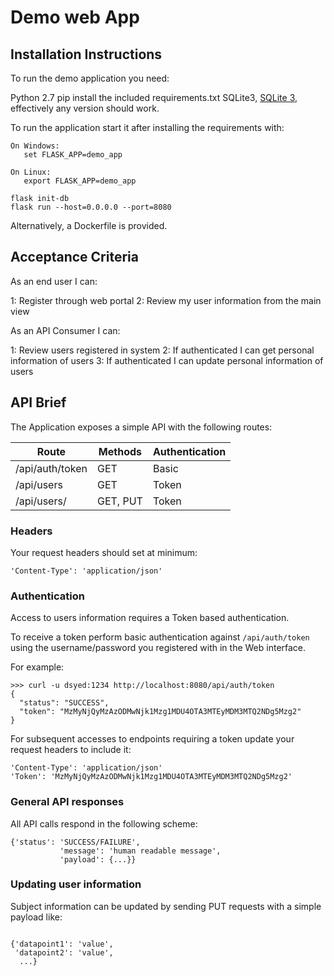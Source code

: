 

# Demo web App #

## Installation Instructions ##


To run the demo application you need:

Python 2.7
pip install the included requirements.txt
SQLite3, [SQLite 3](https://www.sqlite.org/), effectively any version should work.

To run the application start it after installing the requirements with:

```
On Windows:
   set FLASK_APP=demo_app
   
On Linux:
   export FLASK_APP=demo_app

flask init-db
flask run --host=0.0.0.0 --port=8080
```

Alternatively, a Dockerfile is provided.

## Acceptance Criteria ##

As an end user I can:

1: Register through web portal
2: Review my user information from the main view


As an API Consumer I can:

1: Review users registered in system
2: If authenticated I can get personal information of users
3: If authenticated I can update personal information of users


## API Brief ##

The Application exposes a simple API with the following routes:

| Route                 | Methods  | Authentication |
|-----------------------|----------|----------------|
| /api/auth/token       | GET      | Basic          |
| /api/users            | GET      | Token          |
| /api/users/<username> | GET, PUT | Token          |

### Headers ###

Your request headers should set at minimum:

```
'Content-Type': 'application/json'
```

### Authentication ###

Access to users information requires a Token based authentication.

To receive a token perform basic authentication against `/api/auth/token` using the username/password you registered with in the Web interface.

For example:

```
>>> curl -u dsyed:1234 http://localhost:8080/api/auth/token
{
  "status": "SUCCESS",
  "token": "MzMyNjQyMzAzODMwNjk1Mzg1MDU4OTA3MTEyMDM3MTQ2NDg5Mzg2"
}
```

For subsequent accesses to endpoints requiring a token update your request headers to include it:

```
'Content-Type': 'application/json'
'Token': 'MzMyNjQyMzAzODMwNjk1Mzg1MDU4OTA3MTEyMDM3MTQ2NDg5Mzg2'
```

### General API responses ###

All API calls respond in the following scheme:

```
{'status': 'SUCCESS/FAILURE',
           'message': 'human readable message',
           'payload': {...}}
```

### Updating user information ###

Subject information can be updated by sending PUT requests with a simple payload like:

```

{'datapoint1': 'value',
 'datapoint2': 'value',
  ...}
```
